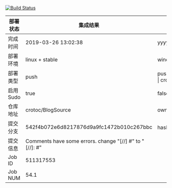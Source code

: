 [![Build Status](https://travis-ci.org/crotoc/BlogSource.svg?branch=master)](https://travis-ci.org/crotoc/BlogSource)

部署状态 | 集成结果 | 参考值
---|---|---
完成时间 | 2019-03-26 13:02:38 | yyyy-mm-dd hh:mm:ss
部署环境 | linux + stable | window \| linux + stable
部署类型 | push | push \| pull_request \| api \| cron
启用Sudo | true | false \| true
仓库地址 | crotoc/BlogSource | owner_name/repo_name
提交分支 | 542f4b072e6d8217876d9a9fc1472b010c267bbc | hash 16位
提交信息 | Comments have some errors. change "[//] #" to "[//]: #" |
Job ID   | 511317553 |
Job NUM  | 54.1 |
